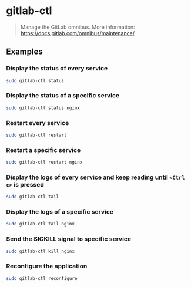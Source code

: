 # gitlab-ctl

> Manage the GitLab omnibus. More information: <https://docs.gitlab.com/omnibus/maintenance/>.

## Examples

### Display the status of every service

```bash
sudo gitlab-ctl status
```

### Display the status of a specific service

```bash
sudo gitlab-ctl status nginx
```

### Restart every service

```bash
sudo gitlab-ctl restart
```

### Restart a specific service

```bash
sudo gitlab-ctl restart nginx
```

### Display the logs of every service and keep reading until `<Ctrl c>` is pressed

```bash
sudo gitlab-ctl tail
```

### Display the logs of a specific service

```bash
sudo gitlab-ctl tail nginx
```

### Send the SIGKILL signal to specific service

```bash
sudo gitlab-ctl kill nginx
```

### Reconfigure the application

```bash
sudo gitlab-ctl reconfigure
```
